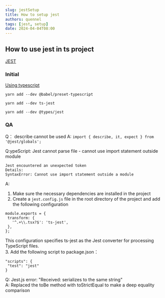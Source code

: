 ```yaml
---
slug: jestSetup
title: How to setup jest
authors: quennel
tags: [jest, setup]
date: 2024-04-04T08:00
---
```


## How to use jest in ts project
[JEST](https://jestjs.io/docs/getting-started)
### Initial
[Using typescript](https://jestjs.io/docs/getting-started#using-typescript)  
```
yarn add --dev @babel/preset-typescript
```
```
yarn add --dev ts-jest
```
```
yarn add --dev @types/jest
```
### QA

Q： describe cannot be used
A: `import { describe, it, expect } from '@jest/globals';`  

Q:ypeScript: Jest cannot parse file - cannot use import statement outside module
```
Jest encountered an unexpected token
Details:
SyntaxError: Cannot use import statement outside a module
```  
A: 
1. Make sure the necessary dependencies are installed in the project
2. Create a `jest.config.js` file in the root directory of the project and add the following configuration
```
module.exports = {
 transform: {
   '^.+\\.tsx?$': 'ts-jest',
 },
};
```  
This configuration specifies ts-jest as the Jest converter for processing TypeScript files.  
3. Add the following script to package.json：  
```
"scripts": {
 "test": "jest"
}
```  

Q: Jest.js error: "Received: serializes to the same string"  
A: Replaced the toBe method with toStrictEqual to make a deep equality comparison